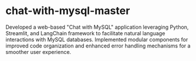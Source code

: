 # chat-with-mysql-master
 Developed a web-based "Chat with MySQL" application leveraging Python, Streamlit, and LangChain framework to facilitate natural language interactions with MySQL databases. Implemented modular components for improved code organization and enhanced error handling mechanisms for a smoother user experience. 
